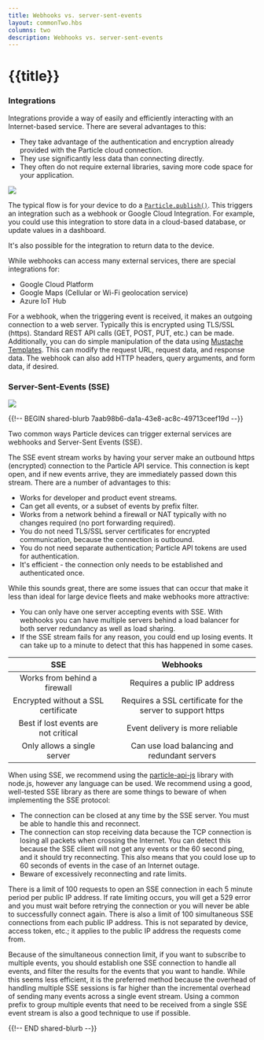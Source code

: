 ```yaml
---
title: Webhooks vs. server-sent-events
layout: commonTwo.hbs
columns: two
description: Webhooks vs. server-sent-events
---
```


# {{title}}

### Integrations

Integrations provide a way of easily and efficiently interacting with an Internet-based service. There are several advantages to this:

- They take advantage of the authentication and encryption already provided with the Particle cloud connection.
- They use significantly less data than connecting directly.
- They often do not require external libraries, saving more code space for your application.

<img src="/assets/images/PublishFlow.png" class="full-width"/>

The typical flow is for your device to do a [`Particle.publish()`](/reference/device-os/api/cloud-functions/particle-publish/). This triggers an integration such as a webhook or Google Cloud Integration. For example, you could use this integration to store data in a cloud-based database, or update values in a dashboard. 

It's also possible for the integration to return data to the device.

While webhooks can access many external services, there are special integrations for:

- Google Cloud Platform
- Google Maps (Cellular or Wi-Fi geolocation service)
- Azure IoT Hub

For a webhook, when the triggering event is received, it makes an outgoing connection to a web server. Typically this is encrypted using TLS/SSL (https). Standard REST API calls (GET, POST, PUT, etc.) can be made. Additionally, you can do simple manipulation of the data using [Mustache Templates](/reference/cloud-apis/webhooks/#variable-substitution). This can modify the request URL, request data, and response data. The webhook can also add HTTP headers, query arguments, and form data, if desired. 


### Server-Sent-Events (SSE)

<img src="/assets/images/SSEFlow.png" class="full-width"/>

{{!-- BEGIN shared-blurb 7aab98b6-da1a-43e8-ac8c-49713ceef19d --}}

Two common ways Particle devices can trigger external services are webhooks and Server-Sent Events (SSE).

The SSE event stream works by having your server make an outbound https (encrypted) connection to the Particle API service. This connection is kept open, and if new events arrive, they are immediately passed down this stream. There are a number of advantages to this:

- Works for developer and product event streams.
- Can get all events, or a subset of events by prefix filter.
- Works from a network behind a firewall or NAT typically with no changes required (no port forwarding required).
- You do not need TLS/SSL server certificates for encrypted communication, because the connection is outbound.
- You do not need separate authentication; Particle API tokens are used for authentication.
- It's efficient - the connection only needs to be established and authenticated once.

While this sounds great, there are some issues that can occur that make it less than ideal for large device fleets and make webhooks more attractive:

- You can only have one server accepting events with SSE. With webhooks you can have multiple servers behind a load balancer for both server redundancy as well as load sharing.
- If the SSE stream fails for any reason, you could end up losing events. It can take up to a minute to detect that this has happened in some cases.

| SSE | Webhooks |
| :---: | :---: |
| Works from behind a firewall | Requires a public IP address |
| Encrypted without a SSL certificate | Requires a SSL certificate for the server to support https |
| Best if lost events are not critical | Event delivery is more reliable |
| Only allows a single server | Can use load balancing and redundant servers |

When using SSE, we recommend using the [particle-api-js](/reference/cloud-apis/javascript/#geteventstream) library with node.js, however any language can be used. We recommend using a good, well-tested SSE library as there are some things to beware of when implementing the SSE protocol:

- The connection can be closed at any time by the SSE server. You must be able to handle this and reconnect.
- The connection can stop receiving data because the TCP connection is losing all packets when crossing the Internet. You can detect this because the SSE client will not get any events or the 60 second ping, and it should try reconnecting. This also means that you could lose up to 60 seconds of events in the case of an Internet outage.
- Beware of excessively reconnecting and rate limits.

There is a limit of 100 requests to open an SSE connection in each 5 minute period per public IP address. If rate limiting occurs, you will get a 529 error and you must wait before retrying the connection or you will never be able to successfully connect again. There is also a limit of 100 simultaneous SSE connections from each public IP address. This is not separated by device, access token, etc.; it applies to the public IP address the requests come from.

Because of the simultaneous connection limit, if you want to subscribe to multiple events, you should establish one SSE connection to handle all events, and filter the results for the events that you want to handle. While this seems less efficient, it is the preferred method because the overhead of handling multiple SSE sessions is far higher than the incremental overhead of sending many events across a single event stream. Using a common prefix to group multiple events that need to be received from a single SSE event stream is also a good technique to use if possible.

{{!-- END shared-blurb --}}

